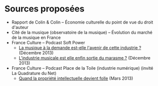 Sources proposées
=================

- Rapport de Colin & Colin – Économie culturelle du point de vue du droit d'auteur
- Cité de la musique (observatoire de la musique) – Évolution du marché de la musique en France
- France Culture – Podcast Soft Power
  - [La musique à la demande est-elle l'avenir de cette industrie ?](2) (Décembre 2013)
  - [L'industrie musicale est elle enfin sortie du marasme ?](1) (Décembre 2013)
- France Culture – Podcast Place de la Toile (industrie numérique) (invité La Quadrature du Net)
  - [Quand la propriété intellectuelle devient folle](3) (Mars 2013)


[1]: http://www.franceculture.fr/emission-soft-power-l-industrie-musicale-est-elle-enfin-sortie-du-marasme-2013-12-29
[2]: http://www.franceculture.fr/emission-soft-power-la-musique-a-la-demande-est-elle-l-avenir-de-cette-industrie-2013-12-15
[3]: http://www.franceculture.fr/emission-place-de-la-toile-quand-la-propriete-intellectuelle-devient-folle-2013-03-09